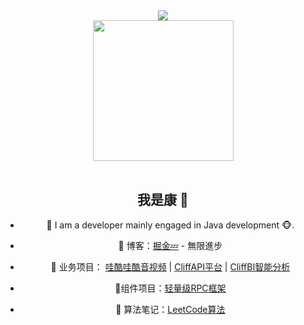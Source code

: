 <div align="center">

  <!-- dynamic typing effect 动态打字效果 -->
  <div>
    <a href="https://blog.sunguoqi.com/">
      <img src="https://readme-typing-svg.demolab.com?font=Fira+Code&pause=1000&width=435&lines=console.log(%22Hello%2C%20World%22);Hello,world!&center=true&size=27" />
    </a>
  </div>

  <!-- knock code pictures 敲代码的图片 -->
  <picture>
    <source media="(prefers-color-scheme: dark)" srcset="https://cdn.jsdelivr.net/gh/sun0225SUN/sun0225SUN/assets/images/coding.gif" />
    <source media="(prefers-color-scheme: light)" srcset="https://cdn.jsdelivr.net/gh/sun0225SUN/sun0225SUN/assets/images/developer.svg" height="225px" />
    <img src="https://cdn.jsdelivr.net/gh/sun0225SUN/sun0225SUN/assets/images/coding.gif" />
  </picture>

  <!-- for beauty 留个空行好看点 -->
  <div>&nbsp;</div>

## 我是康 🌷

- 🌹 I am a developer mainly engaged in Java development 🐵.
- :pencil: 博客：[掘金💤](https://juejin.cn/user/1480400067634092) - 無限進步

- 🏡 业务项目： <a href="https://github.com/TennKane/wkwk-backend" target="_blank">哇酷哇酷音视频</a> | <a href="https://github.com/TennKane/cliff-api" target="_blank">CliffAPI平台</a> | <a href="https://github.com/TennKane/cliffbi-backend" target="_blank">CliffBI智能分析</a> 
- 🚀组件项目：<a href="https://github.com/TennKane/cliff-rpc" target="_blank">轻量级RPC框架</a>
- 🎹 算法笔记：<a href="https://github.com/TennKane/code-diary" target="_blank">LeetCode算法</a>
